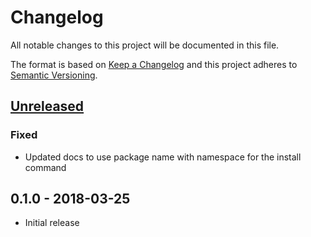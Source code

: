 # Changelog
All notable changes to this project will be documented in this file.

The format is based on [Keep a Changelog](http://keepachangelog.com/en/1.0.0/)
and this project adheres to [Semantic Versioning](http://semver.org/spec/v2.0.0.html).

## [Unreleased]

### Fixed
- Updated docs to use package name with namespace for the install command

## 0.1.0 - 2018-03-25
- Initial release

<!-- Update the Unreleased comparison range with each release -->
[Unreleased]: https://github.com/CondeNast/perf-timeline/compare/0.1.0..master
